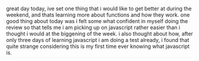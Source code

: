 great day today, ive set one thing that i would like to get better at during the weekend, and thats learning more about functions and how they work. one good thing about today was i felt some what confident in myself doing the review so that tells me i am picking up on javascript rather easier than i thought i would at the biggening of the week. i also thought about how, after only three days of learning javascript i am doing a test already, i found that quite strange considering this is my first time ever knowing what javascript is.